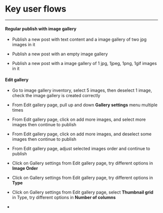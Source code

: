 # Key user flows

---

#### Regular publish with image gallery

* Publish a new post with text content and a image gallery of two jpg images in it

* Publish a new post with an empty image gallery

* Publish a new post with a image gallery of 1 jpg, 1jpeg, 1png, 1gif images in it

#### Edit gallery

* Go to image gallery inventory, select 5 images, then deselect 1 image, check the image gallery is created correctly

* From Edit gallery page, pull up and down **Gallery settings** menu multiple times

* From Edit gallery page, click on add more images, and select more images then continue to publish

* From Edit gallery page, click on add more images, and deselect some images then continue to publish
* From Edit gallery page, adjust selected images order and continue to publish
* Click on Gallery settings from Edit gallery page, try different options in **Image Order**
* Click on Gallery settings from Edit gallery page, try different options in **Type**
* Click on Gallery settings from Edit gallery page, select **Thumbnail grid** in Type, try different options in **Number of columns**
* 



